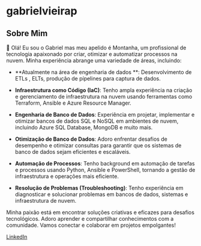 # gabrielvieirap

## Sobre Mim

👋 Olá! Eu sou o Gabriel mas meu apelido é Montanha, um profissional de tecnologia apaixonado por criar, otimizar e automatizar processos na nuvem. Minha experiência abrange uma variedade de áreas, incluindo:

- **Atualmente na área de engenharia de dados **: Desenvolvimento de ETLs , ELTs, produção de pípelines para captura de dados.
- **Infraestrutura como Código (IaC)**: Tenho ampla experiência na criação e gerenciamento de infraestrutura na nuvem usando ferramentas como Terraform, Ansible e Azure Resource Manager.

- **Engenharia de Banco de Dados**: Experiência em projetar, implementar e otimizar bancos de dados SQL e NoSQL em ambientes de nuvem, incluindo Azure SQL Database, MongoDB e muito mais.

- **Otimização de Banco de Dados**: Adoro enfrentar desafios de desempenho e otimizar consultas para garantir que os sistemas de banco de dados sejam eficientes e escaláveis.

- **Automação de Processos**: Tenho  background em automação de tarefas e processos usando Python, Ansible e PowerShell, tornando a gestão de infraestrutura e operações mais eficiente.

- **Resolução de Problemas (Troubleshooting)**: Tenho experiência em diagnosticar e solucionar problemas em bancos de dados, sistemas e infraestrutura de nuvem.

Minha paixão está em encontrar soluções criativas e eficazes para desafios tecnológicos. Adoro aprender e compartilhar conhecimentos com a comunidade. Vamos conectar e colaborar em projetos empolgantes!

[LinkedIn](https://www.linkedin.com/in/gabriel-vieira-pinto-38442088/)
